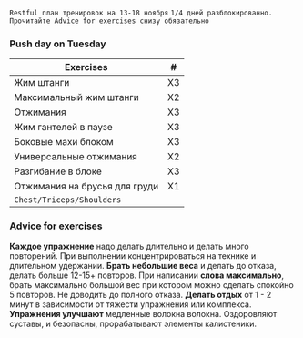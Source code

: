 `Restful план тренировок на 13-18 ноября`
`1/4 дней разблокированно. Прочитайте Advice for exercises снизу обязательно`
### Push day on Tuesday 
Exercises | #
--- | :---:
Жим штанги | X3
Максимальный жим штанги | X2
Отжимания | X3
Жим гантелей в паузе | X3
Боковые махи блоком | X3
Универсальные отжимания | X2
Разгибание в блоке | X3
Отжимания на брусья для груди| X1
`Chest/Triceps/Shoulders` | 

### Advice for exercises
**Каждое упражнение** надо делать длительно и делать много повторений. При выполнении концентрироваться на технике и длительном удержании.
**Брать небольшие веса** и делать до отказа, делать больше 12-15+ повторов.
При написании **слова максимально**, брать максимально большой вес при котором можно сделать спокойно 5 повторов. Не доводить до полного отказа.
**Делать отдых** от 1 - 2 минут в зависимости от тяжести упражнения или комплекса.
**Упражнения улучшают** медленные волокна волокна. Оздоровляют суставы, и безопасны, прорабатывают элементы калистеники.
